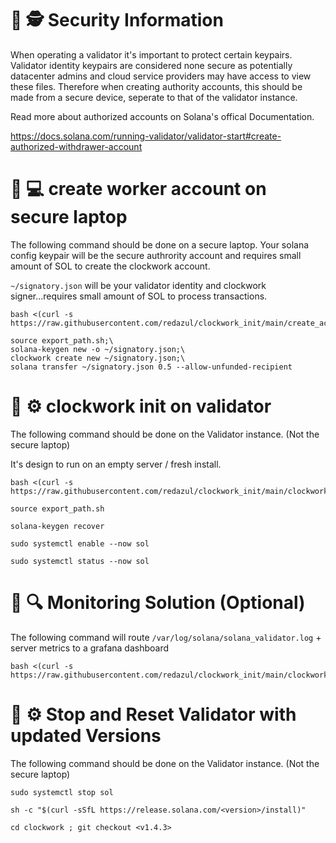 # :rotating_light: :detective: Security Information 

When operating a validator it's important to protect certain keypairs.
Validator identity keypairs are considered none secure as potentially datacenter admins and cloud service providers may have access to view these files. Therefore when creating authority accounts, this should be made from a secure device, 
seperate to that of the validator instance.

Read more about authorized accounts on Solana's offical Documentation.

https://docs.solana.com/running-validator/validator-start#create-authorized-withdrawer-account

# :closed_lock_with_key: :computer:  create worker account on secure laptop

The following command should be done on a secure laptop. 
Your solana config keypair will be the secure authrority account and requires small amount of SOL to create the clockwork account.

`~/signatory.json` will be your validator identity and clockwork signer...requires small amount of SOL to process transactions.
```
bash <(curl -s https://raw.githubusercontent.com/redazul/clockwork_init/main/create_account.sh)
```
```
source export_path.sh;\
solana-keygen new -o ~/signatory.json;\
clockwork create new ~/signatory.json;\
solana transfer ~/signatory.json 0.5 --allow-unfunded-recipient
```



# :door: :gear: clockwork init on validator
 The following command should be done on the Validator instance. (Not the secure laptop)
 
 It's design to run on an empty server / fresh install.
```
bash <(curl -s https://raw.githubusercontent.com/redazul/clockwork_init/main/clockwork_init.sh);
```
```
source export_path.sh
```
```
solana-keygen recover
```
```
sudo systemctl enable --now sol
```
```
sudo systemctl status --now sol
```


# :bookmark_tabs: :mag: Monitoring Solution (Optional)
 The following command will route `/var/log/solana/solana_validator.log` + server metrics to a grafana dashboard
```
bash <(curl -s https://raw.githubusercontent.com/redazul/clockwork_init/main/clockwork_log.sh);
```

# :door: :gear: Stop and Reset Validator with updated Versions
 The following command should be done on the Validator instance. (Not the secure laptop)

```
sudo systemctl stop sol
```

```
sh -c "$(curl -sSfL https://release.solana.com/<version>/install)"
```

```
cd clockwork ; git checkout <v1.4.3>
```
